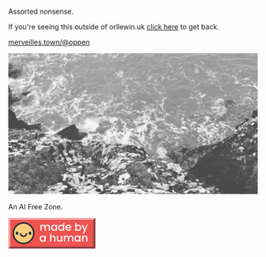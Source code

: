 Assorted nonsense.

If you're seeing this outside of orllewin.uk [click here](https://orllewin.uk/garden/) to get back.

[merveilles.town/@oppen](https://merveilles.town/@oppen)

![lento_orl_mono_standard_asus_ai2302_1708086971](assets/lento_orl_mono_standard_asus_ai2302_1708086971.jpg)

An AI Free Zone.

![MadeByAHuman_06](assets/MadeByAHuman_06.svg)


